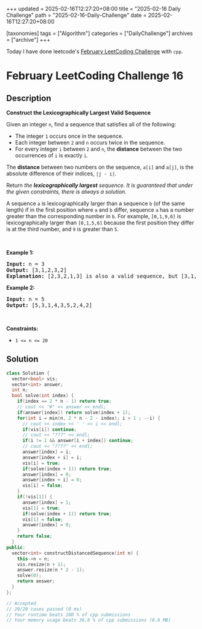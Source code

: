 +++
updated = 2025-02-16T12:27:20+08:00
title = "2025-02-16 Daily Challenge"
path = "2025-02-16-Daily-Challenge"
date = 2025-02-16T12:27:20+08:00

[taxonomies]
tags = ["Algorithm"]
categories = ["DailyChallenge"]
archives = ["archive"]
+++

Today I have done leetcode's [February LeetCoding Challenge](https://leetcode.com/problems/construct-the-lexicographically-largest-valid-sequence/) with `cpp`.

<!-- more -->

# February LeetCoding Challenge 16

## Description

**Construct the Lexicographically Largest Valid Sequence**

<p>Given an integer <code>n</code>, find a sequence that satisfies all of the following:</p>

<ul>
	<li>The integer <code>1</code> occurs once in the sequence.</li>
	<li>Each integer between <code>2</code> and <code>n</code> occurs twice in the sequence.</li>
	<li>For every integer <code>i</code> between <code>2</code> and <code>n</code>, the <strong>distance</strong> between the two occurrences of <code>i</code> is exactly <code>i</code>.</li>
</ul>

<p>The <strong>distance</strong> between two numbers on the sequence, <code>a[i]</code> and <code>a[j]</code>, is the absolute difference of their indices, <code>|j - i|</code>.</p>

<p>Return <em>the <strong>lexicographically largest</strong> sequence</em><em>. It is guaranteed that under the given constraints, there is always a solution. </em></p>

<p>A sequence <code>a</code> is lexicographically larger than a sequence <code>b</code> (of the same length) if in the first position where <code>a</code> and <code>b</code> differ, sequence <code>a</code> has a number greater than the corresponding number in <code>b</code>. For example, <code>[0,1,9,0]</code> is lexicographically larger than <code>[0,1,5,6]</code> because the first position they differ is at the third number, and <code>9</code> is greater than <code>5</code>.</p>

<p>&nbsp;</p>
<p><strong class="example">Example 1:</strong></p>

<pre>
<strong>Input:</strong> n = 3
<strong>Output:</strong> [3,1,2,3,2]
<strong>Explanation:</strong> [2,3,2,1,3] is also a valid sequence, but [3,1,2,3,2] is the lexicographically largest valid sequence.
</pre>

<p><strong class="example">Example 2:</strong></p>

<pre>
<strong>Input:</strong> n = 5
<strong>Output:</strong> [5,3,1,4,3,5,2,4,2]
</pre>

<p>&nbsp;</p>
<p><strong>Constraints:</strong></p>

<ul>
	<li><code>1 &lt;= n &lt;= 20</code></li>
</ul>


## Solution

``` cpp
class Solution {
  vector<bool> vis;
  vector<int> answer;
  int n;
  bool solve(int index) {
    if(index == 2 * n - 1) return true;
    // cout << "#" << answer << endl;
    if(answer[index]) return solve(index + 1);
    for(int i = min(n, 2 * n - 2 - index); i > 1 ; --i) {
      // cout << index << ' ' << i << endl;
      if(vis[i]) continue;
      // cout << "???" << endl;
      if(i != 1 && answer[i + index]) continue;
      // cout << "????" << endl;
      answer[index] = i;
      answer[index + i] = i;
      vis[i] = true;
      if(solve(index + 1)) return true;
      answer[index] = 0;
      answer[index + i] = 0;
      vis[i] = false;
    }
    if(!vis[1]) {
      answer[index] = 1;
      vis[1] = true;
      if(solve(index + 1)) return true;
      vis[1] = false;
      answer[index] = 0;
    }
    return false;
  }
public:
  vector<int> constructDistancedSequence(int n) {
    this->n = n;
    vis.resize(n + 1);
    answer.resize(n * 2 - 1);
    solve(0);
    return answer;
  }
};

// Accepted
// 20/20 cases passed (0 ms)
// Your runtime beats 100 % of cpp submissions
// Your memory usage beats 36.8 % of cpp submissions (8.6 MB)
```
